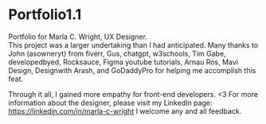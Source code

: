 # Portfolio1.1
Portfolio for Marla C. Wright, UX Designer.  
This project was a larger undertaking than I had anticipated. Many thanks to John (asowneryt) from fiverr, Gus, chatgpt, w3schools, Tim Gabe, developedbyed, Rocksauce, Figma youtube tutorials, Arnau Ros, Mavi Design, Designwith Arash, and GoDaddyPro for helping me accomplish this feat. 

Through it all, I gained more empathy for front-end developers. <3 
For more information about the designer, please visit my LinkedIn page: https://linkedin.com/in/marla-c-wright
I welcome any and all feedback.
